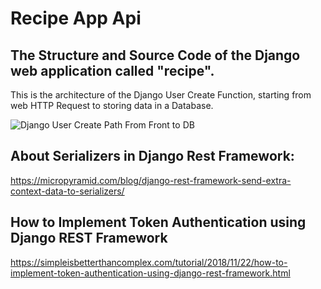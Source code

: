 # Recipe App Api
## The Structure and Source Code of the Django web application called "recipe".

This is the architecture of the Django User Create Function, starting from web HTTP Request to storing data in a Database.  

![Django User Create Path From Front to DB](https://user-images.githubusercontent.com/69118015/128646710-48e22cfc-70aa-40ed-8a50-59ffd566caae.png)

## About Serializers in Django Rest Framework:

https://micropyramid.com/blog/django-rest-framework-send-extra-context-data-to-serializers/


## How to Implement Token Authentication using Django REST Framework

https://simpleisbetterthancomplex.com/tutorial/2018/11/22/how-to-implement-token-authentication-using-django-rest-framework.html
